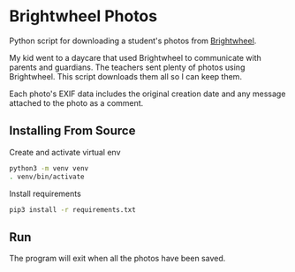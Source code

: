 # Brightwheel Photos

Python script for downloading a student's photos from
[Brightwheel](https://schools.mybrightwheel.com).

My kid went to a daycare that used Brightwheel to communicate with parents and
guardians. The teachers sent plenty of photos using Brightwheel. This script
downloads them all so I can keep them.

Each photo's EXIF data includes the original creation date and any message
attached to the photo as a comment.

## Installing From Source

Create and activate virtual env

```sh
python3 -m venv venv
. venv/bin/activate
```

Install requirements

```sh
pip3 install -r requirements.txt
```

## Run

The program will exit when all the photos have been saved.
